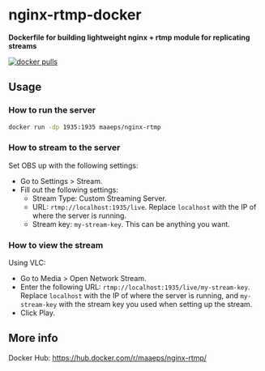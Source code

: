 # nginx-rtmp-docker
**Dockerfile for building lightweight nginx + rtmp module for replicating streams**

[![docker pulls](https://img.shields.io/docker/pulls/maaeps/nginx-rtmp.svg)](https://registry.hub.docker.com/r/maaeps/nginx-rtmp)

## Usage
### How to run the server
```sh
docker run -dp 1935:1935 maaeps/nginx-rtmp
```

### How to stream to the server
Set OBS up with the following settings:
 * Go to Settings > Stream.
 * Fill out the following settings:
   * Stream Type: Custom Streaming Server.
   * URL: `rtmp://localhost:1935/live`. Replace `localhost` with the IP
     of where the server is running.
   * Stream key: `my-stream-key`. This can be anything you want.

### How to view the stream
Using VLC:
 * Go to Media > Open Network Stream.
 * Enter the following URL: `rtmp://localhost:1935/live/my-stream-key`.
   Replace `localhost` with the IP of where the server is running, and
   `my-stream-key` with the stream key you used when setting up the stream.
 * Click Play.

## More info
Docker Hub: https://hub.docker.com/r/maaeps/nginx-rtmp/
